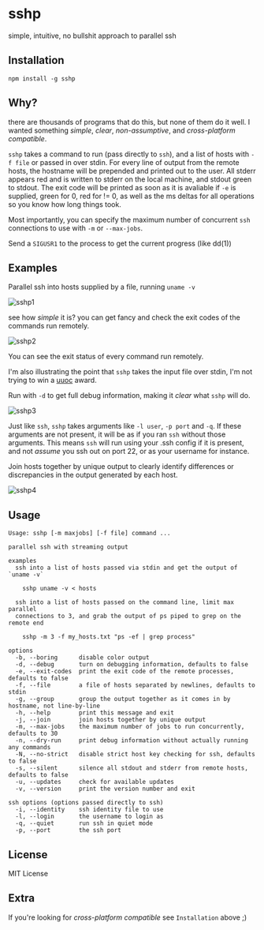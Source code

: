 sshp
====

simple, intuitive, no bullshit approach to parallel ssh

Installation
------------

    npm install -g sshp

Why?
---

there are thousands of programs that do this, but none of them do it well. I
wanted something *simple*, *clear*, *non-assumptive*, and *cross-platform compatible*.

`sshp` takes a command to run (pass directly to `ssh`), and
a list of hosts with `-f file` or passed in over stdin.  For every line of
output from the remote hosts, the hostname will be prepended and printed out to
the user.  All stderr appears red and is written to stderr on the local
machine, and stdout green to stdout.  The exit code will be printed as soon as
it is avaliable if `-e` is supplied, green for 0, red for != 0, as well as the ms
deltas for all operations so you know how long things took.

Most importantly, you can specify the maximum number of concurrent `ssh`
connections to use with `-m` or `--max-jobs`.

Send a `SIGUSR1` to the process to get the current progress (like dd(1))

Examples
--------

Parallel ssh into hosts supplied by a file, running `uname -v`

![sshp1](http://daveeddy.com/static/media/github/sshp/sshp-1.png)

see how *simple* it is?  you can get fancy and check the exit codes
of the commands run remotely.

![sshp2](http://daveeddy.com/static/media/github/sshp/sshp-2.png)

You can see the exit status of every command run remotely.

I'm also illustrating the point that `sshp` takes the input file
over stdin, I'm not trying to win a [uuoc](http://partmaps.org/era/unix/award.html)
award.

Run with `-d` to get full debug information, making it *clear* what
`sshp` will do.

![sshp3](http://daveeddy.com/static/media/github/sshp/sshp-3.png)

Just like `ssh`, `sshp` takes arguments like `-l user`, `-p port` and
`-q`. If these arguments are not present, it will be as if you ran `ssh`
without those arguments.  This means `ssh` will run using your .ssh config
if it is present, and not *assume* you ssh out on port 22, or as your username
for instance.

Join hosts together by unique output to clearly identify differences or discrepancies
in the output generated by each host.

![sshp4](http://daveeddy.com/static/media/github/sshp/sshp-4.png)

Usage
-----

    Usage: sshp [-m maxjobs] [-f file] command ...

    parallel ssh with streaming output

    examples
      ssh into a list of hosts passed via stdin and get the output of `uname -v`

        sshp uname -v < hosts

      ssh into a list of hosts passed on the command line, limit max parallel
      connections to 3, and grab the output of ps piped to grep on the remote end

        sshp -m 3 -f my_hosts.txt "ps -ef | grep process"

    options
      -b, --boring      disable color output
      -d, --debug       turn on debugging information, defaults to false
      -e, --exit-codes  print the exit code of the remote processes, defaults to false
      -f, --file        a file of hosts separated by newlines, defaults to stdin
      -g, --group       group the output together as it comes in by hostname, not line-by-line
      -h, --help        print this message and exit
      -j, --join        join hosts together by unique output
      -m, --max-jobs    the maximum number of jobs to run concurrently, defaults to 30
      -n, --dry-run     print debug information without actually running any commands
      -N, --no-strict   disable strict host key checking for ssh, defaults to false
      -s, --silent      silence all stdout and stderr from remote hosts, defaults to false
      -u, --updates     check for available updates
      -v, --version     print the version number and exit

    ssh options (options passed directly to ssh)
      -i, --identity    ssh identity file to use
      -l, --login       the username to login as
      -q, --quiet       run ssh in quiet mode
      -p, --port        the ssh port

License
-------

MIT License

Extra
-----

If you're looking for *cross-platform compatible* see `Installation` above ;)
